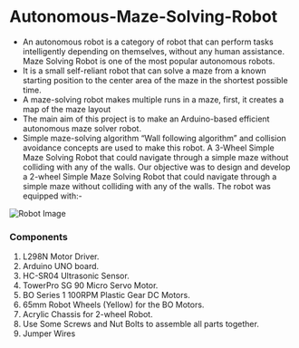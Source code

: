 # Autonomous-Maze-Solving-Robot

- An autonomous robot is a category of robot that can perform tasks intelligently depending on themselves, without any human assistance.  
Maze Solving Robot is one of the most popular autonomous robots. 
- It is a small self-reliant robot that can solve a maze from a known starting position to the center area of the maze in the shortest possible time. 
- A maze-solving robot makes multiple runs in a maze, first, it creates a map of the maze layout
- The main aim of this project is to make an Arduino-based efficient autonomous maze solver robot. 
- Simple maze-solving algorithm “Wall following algorithm” and collision avoidance concepts are used to make this robot. 
A 3-Wheel Simple Maze Solving Robot that could navigate through a simple maze without colliding with any of the walls. Our objective was to design and develop a 2-wheel Simple Maze Solving Robot that could navigate through a simple maze without colliding with any of the walls. The robot was equipped with:-

![Robot Image](https://drive.google.com/file/d/1gHc32uykBQA9VLGxViQsWC83Yi3NeF_c/view?usp=sharing)


### Components
1. L298N Motor Driver.
2. Arduino UNO board.
3. HC-SR04 Ultrasonic Sensor.
4. TowerPro SG 90 Micro Servo Motor.
5. BO Series 1 100RPM Plastic Gear DC Motors.
6. 65mm Robot Wheels (Yellow) for the BO Motors.
7. Acrylic Chassis for 2-wheel Robot.
8. Use Some Screws and Nut Bolts to assemble all parts together.
9. Jumper Wires
